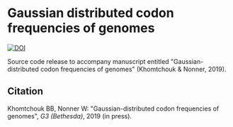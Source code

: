 # Gaussian distributed codon frequencies of genomes
<a href="https://zenodo.org/badge/latestdoi/131332535"><img src="https://zenodo.org/badge/131332535.svg" alt="DOI"></a>

Source code release to accompany manuscript entitled "Gaussian-distributed codon frequencies of genomes" (Khomtchouk &amp; Nonner, 2019).

## Citation
Khomtchouk BB, Nonner W: "Gaussian-distributed codon frequencies of genomes", _G3 (Bethesda)_, 2019 (in press).
